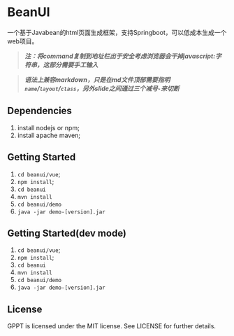 # BeanUI


一个基于Javabean的html页面生成框架，支持Springboot，可以低成本生成一个web项目。
> _**注：将command复制到地址栏出于安全考虑浏览器会干掉javascript:字符串，这部分需要手工输入**_

> _**语法上兼容markdown，只是在md文件顶部需要指明`name`/`layout`/`class`，另外slide之间通过三个减号`-`来切断**_

## Dependencies
1. install nodejs or npm;
2. install apache maven;

## Getting Started
1. `cd beanui/vue`;
2. `npm install`;
3. `cd beanui`
4. `mvn install`
5. `cd beanui/demo`
6. `java -jar demo-[version].jar`

## Getting Started(dev mode)
1. `cd beanui/vue`;
2. `npm install`;
3. `cd beanui`
4. `mvn install`
5. `cd beanui/demo`
6. `java -jar demo-[version].jar`

## License
GPPT is licensed under the MIT license. See LICENSE for further details.